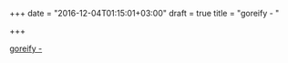 +++
date = "2016-12-04T01:15:01+03:00"
draft = true
title = "goreify -  "

+++

<p><a href="https://t.co/mEG9Ma1p40">goreify -  </a></p>
